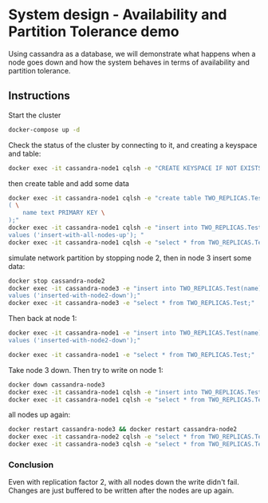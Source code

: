 # System design - Availability and Partition Tolerance demo

Using cassandra as a database, we will demonstrate what happens when a node goes down and how the system behaves
in terms of availability and partition tolerance.

## Instructions

Start the cluster

```bash
docker-compose up -d
```

Check the status of the cluster by connecting to it, and creating a keyspace and table:

```bash
docker exec -it cassandra-node1 cqlsh -e "CREATE KEYSPACE IF NOT EXISTS TWO_REPLICAS WITH REPLICATION = {'class': 'SimpleStrategy', 'replication_factor': 2 };"
```

then create table and add some data

```bash
docker exec -it cassandra-node1 cqlsh -e "create table TWO_REPLICAS.Test \
( \
    name text PRIMARY KEY \
);"
docker exec -it cassandra-node1 cqlsh -e "insert into TWO_REPLICAS.Test(name) \
values ('insert-with-all-nodes-up'); "
docker exec -it cassandra-node1 cqlsh -e "select * from TWO_REPLICAS.Test";
```

simulate network partition by stopping node 2, then in node 3 insert some data:

```bash
docker stop cassandra-node2
docker exec -it cassandra-node3 -e "insert into TWO_REPLICAS.Test(name) \
values ('inserted-with-node2-down');"
docker exec -it cassandra-node3 -e "select * from TWO_REPLICAS.Test;"
```

Then back at node 1:

```bash
docker exec -it cassandra-node1 -e "insert into TWO_REPLICAS.Test(name) \
values ('inserted-with-node2-down');"

docker exec -it cassandra-node1 -e "select * from TWO_REPLICAS.Test;"
```

Take node 3 down. Then try to write on node 1:

```bash
docker down cassandra-node3
docker exec -it cassandra-node1 cqlsh -e "insert into TWO_REPLICAS.Test(name) values ('inserted-with-all-nodes-down');"
docker exec -it cassandra-node1 cqlsh -e "select * from TWO_REPLICAS.Test;"
```

all nodes up again:

```bash
docker restart cassandra-node3 && docker restart cassandra-node2
docker exec -it cassandra-node2 cqlsh -e "select * from TWO_REPLICAS.Test;"
docker exec -it cassandra-node3 cqlsh -e "select * from TWO_REPLICAS.Test;"
```

### Conclusion

Even with replication factor 2, with all nodes down the write didn't fail.
Changes are just buffered to be written after the nodes are up again.


